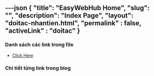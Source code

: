 ---json
{
    "title": "EasyWebHub Home",
    "slug": "",
    "description": "Index Page",
    "layout": "doitac-nhantien.html",
    "permalink" : false,
    "activeLink" : "doitac"
}
---

### Danh sách các link trong file
- [Click Here](./blog-list.html)

### Chi tiết từng link trong blog